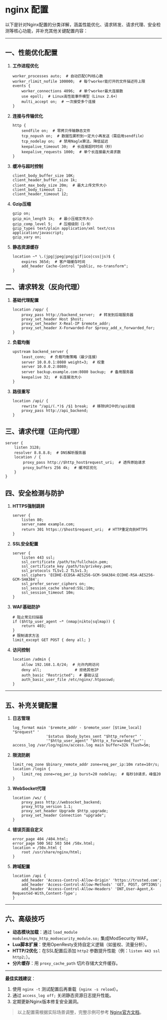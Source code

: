 # nginx 配置 

以下是针对Nginx配置的分类详解，涵盖性能优化、请求转发、请求代理、安全检测等核心功能，并补充其他关键配置内容：

---

## **一、性能优化配置**
1. **工作进程优化**
   ```nginx
   worker_processes auto;  # 自动匹配CPU核心数
   worker_rlimit_nofile 100000;  # 每个worker能打开的文件描述符上限
   events {
       worker_connections 4096;  # 单个worker最大连接数
       use epoll;  # Linux高性能事件模型（Linux 2.6+）
       multi_accept on;  # 一次接受多个连接
   }
   ```

2. **连接与传输优化**
   ```nginx
   http {
       sendfile on;  # 零拷贝传输静态文件
       tcp_nopush on;  # 数据包累积到一定大小再发送（需启用sendfile）
       tcp_nodelay on;  # 禁用Nagle算法，降低延迟
       keepalive_timeout 30;  # 长连接超时时间（秒）
       keepalive_requests 1000;  # 单个长连接最大请求数
   }
   ```

3. **缓冲与超时控制**
   ```nginx
   client_body_buffer_size 10K;
   client_header_buffer_size 1k;
   client_max_body_size 20m;  # 最大上传文件大小
   client_body_timeout 12;
   client_header_timeout 12;
   ```

4. **Gzip压缩**
   ```nginx
   gzip on;
   gzip_min_length 1k;  # 最小压缩文件大小
   gzip_comp_level 5;   # 压缩级别（1-9）
   gzip_types text/plain application/xml text/css application/javascript;
   gzip_vary on;
   ```

5. **静态资源缓存**
   ```nginx
   location ~* \.(jpg|jpeg|png|gif|ico|css|js)$ {
       expires 365d;  # 客户端缓存时间
       add_header Cache-Control "public, no-transform";
   }
   ```


## **二、请求转发（反向代理）**
1. **基础代理配置**
   ```nginx
   location /app/ {
       proxy_pass http://backend_server;  # 转发到后端服务器
       proxy_set_header Host $host;
       proxy_set_header X-Real-IP $remote_addr;
       proxy_set_header X-Forwarded-For $proxy_add_x_forwarded_for;
   }
   ```

2. **负载均衡**
   ```nginx
   upstream backend_server {
       least_conn;  # 负载均衡策略（最少连接）
       server 10.0.0.1:8080 weight=3;  # 权重
       server 10.0.0.2:8080;
       server backup.example.com:8080 backup;  # 备用服务器
       keepalive 32;  # 长连接池大小
   }
   ```

3. **路径重写**
   ```nginx
   location /api/ {
       rewrite ^/api/(.*)$ /$1 break;  # 移除URI中的/api前缀
       proxy_pass http://api_backend;
   }
   ```


## **三、请求代理（正向代理）**
```nginx
server {
    listen 3128;
    resolver 8.8.8.8;  # DNS解析服务器
    location / {
        proxy_pass http://$http_host$request_uri;  # 透传原始请求
        proxy_buffers 256 4k;  # 缓冲区优化
    }
}
```


## **四、安全检测与防护**
1. **HTTPS强制跳转**
   ```nginx
   server {
       listen 80;
       server_name example.com;
       return 301 https://$host$request_uri;  # HTTP重定向到HTTPS
   }
   ```

2. **SSL安全配置**
   ```nginx
   server {
       listen 443 ssl;
       ssl_certificate /path/to/fullchain.pem;
       ssl_certificate_key /path/to/privkey.pem;
       ssl_protocols TLSv1.2 TLSv1.3;
       ssl_ciphers 'ECDHE-ECDSA-AES256-GCM-SHA384:ECDHE-RSA-AES256-GCM-SHA384';
       ssl_prefer_server_ciphers on;
       ssl_session_cache shared:SSL:10m;
       ssl_session_timeout 10m;
   }
   ```

3. **WAF基础防护**
   ```nginx
   # 阻止常见扫描器
   if ($http_user_agent ~* (nmap|nikto|sqlmap)) {
       return 403;
   }
   # 限制请求方法
   limit_except GET POST { deny all; }
   ```

4. **访问控制**
   ```nginx
   location /admin {
       allow 192.168.1.0/24;  # 允许内网访问
       deny all;               # 拒绝其他IP
       auth_basic "Restricted";  # 基础认证
       auth_basic_user_file /etc/nginx/.htpasswd;
   }
   ```

---

## **五、补充关键配置**
1. **日志管理**
   ```nginx
   log_format main '$remote_addr - $remote_user [$time_local] "$request" '
                  '$status $body_bytes_sent "$http_referer" '
                  '"$http_user_agent" "$http_x_forwarded_for"';
   access_log /var/log/nginx/access.log main buffer=32k flush=5m;
   ```

2. **限流防刷**
   ```nginx
   limit_req_zone $binary_remote_addr zone=req_per_ip:10m rate=10r/s;
   location /login {
       limit_req zone=req_per_ip burst=20 nodelay;  # 每秒10请求，峰值20
   }
   ```

3. **WebSocket代理**
   ```nginx
   location /ws/ {
       proxy_pass http://websocket_backend;
       proxy_http_version 1.1;
       proxy_set_header Upgrade $http_upgrade;
       proxy_set_header Connection "upgrade";
   }
   ```

4. **错误页面自定义**
   ```nginx
   error_page 404 /404.html;
   error_page 500 502 503 504 /50x.html;
   location = /50x.html {
       root /usr/share/nginx/html;
   }
   ```

5. **跨域配置**
   ```nginx
   location /api {
       add_header 'Access-Control-Allow-Origin' 'https://trusted.com';
       add_header 'Access-Control-Allow-Methods' 'GET, POST, OPTIONS';
       add_header 'Access-Control-Allow-Headers' 'DNT,User-Agent,X-Requested-With,Content-Type';
   }
   ```

---

## **六、高级技巧**
- **动态模块加载**：通过 `load_module modules/ngx_http_modsecurity_module.so;` 集成ModSecurity WAF。
- **Lua脚本扩展**：使用OpenResty支持自定义逻辑（如鉴权、流量分析）。
- **HTTP/2优化**：在SSL配置后添加 `http2` 参数提升性能（例：`listen 443 ssl http2;`）。
- **分片缓存**：用 `proxy_cache_path` 切片存储大文件缓存。

---

**最佳实践建议**：
1. 使用 `nginx -t` 测试配置后再重载（`nginx -s reload`）。
2. 通过 `access_log off;` 关闭静态资源日志提升性能。
3. 定期更新Nginx版本修复安全漏洞。

> 以上配置需根据实际场景调整，完整示例可参考 [Nginx官方文档](https://nginx.org/en/docs/)。
